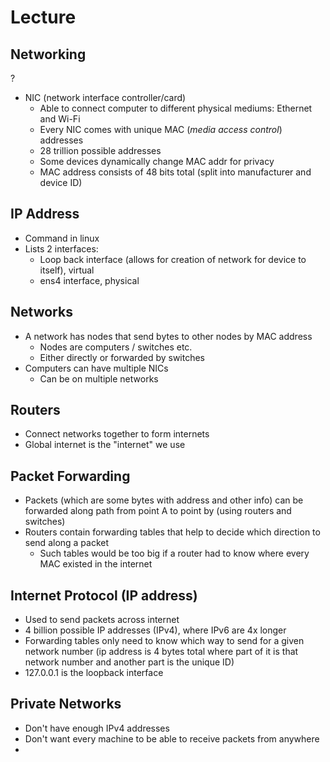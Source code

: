 # Lecture

## Networking
?
- NIC (network interface controller/card)
	- Able to connect computer to different physical mediums: Ethernet and Wi-Fi
	- Every NIC comes with unique MAC (*media access control*) addresses
	- 28 trillion possible addresses
	- Some devices dynamically change MAC addr for privacy
	- MAC address consists of 48 bits total (split into manufacturer and device ID)

## IP Address
- Command in linux
- Lists 2 interfaces:
	- Loop back interface (allows for creation of network for device to itself), virtual
	- ens4 interface, physical 

## Networks
- A network has nodes that send bytes to other nodes by MAC address
	- Nodes are computers / switches etc.
	- Either directly or forwarded by switches
- Computers can have multiple NICs
	- Can be on multiple networks

## Routers
- Connect networks together to form internets
- Global internet is the "internet" we use

## Packet Forwarding
- Packets (which are some bytes with address and other info) can be forwarded along path from point A to point by (using routers and switches)
- Routers contain forwarding tables that help to decide which direction to send along a packet
	- Such tables would be too big if a router had to know where every MAC existed in the internet

## Internet Protocol (IP address)
- Used to send packets across internet
- 4 billion possible IP addresses (IPv4), where IPv6 are 4x longer
- Forwarding tables only need to know which way to send for a given network number (ip address is 4 bytes total where part of it is that network number and another part is the unique ID)
- 127.0.0.1 is the loopback interface

## Private Networks
- Don't have enough IPv4 addresses
- Don't want every machine to be able to receive packets from anywhere
- 